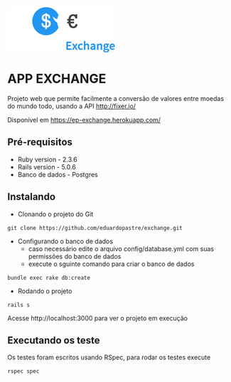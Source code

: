 ![alt text](https://raw.githubusercontent.com/eduardopastre/exchange/master/public/logo.png)

# APP EXCHANGE

Projeto web que permite facilmente a conversão de valores entre moedas do mundo todo, usando a API http://fixer.io/

Disponível em https://ep-exchange.herokuapp.com/

## Pré-requisitos

* Ruby version - 2.3.6
* Rails version - 5.0.6
* Banco de dados - Postgres

## Instalando

* Clonando o projeto do Git
```
git clone https://github.com/eduardopastre/exchange.git
```

* Configurando o banco de dados
  * caso necessário edite o arquivo config/database.yml com suas permissões do banco de dados
  * execute o sguinte comando para criar o banco de dados
```
bundle exec rake db:create
```

* Rodando o projeto
```
rails s
```
Acesse http://localhost:3000 para ver o projeto em execução

## Executando os teste

Os testes foram escritos usando RSpec, para rodar os testes execute
```
rspec spec
```
